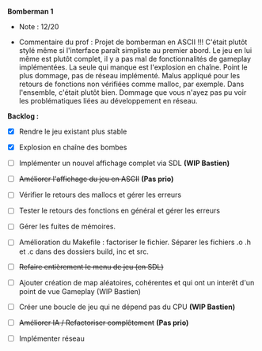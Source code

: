 **Bomberman 1**
- Note : 12/20

- Commentaire du prof :
Projet de bomberman en ASCII !!! C'était plutôt stylé même si l'interface paraît simpliste au premier abord. Le jeu en lui même est plutôt complet, il y a pas mal de fonctionnalités de gameplay implémentées. La seule qui manque est l'explosion en chaîne. Point le plus dommage, pas de réseau implémenté. Malus appliqué pour les retours de fonctions non vérifiées comme malloc, par exemple. Dans l'ensemble, c'était plutôt bien. Dommage que vous n'ayez pas pu voir les problématiques liées au développement en réseau.


**Backlog :**
- [x] Rendre le jeu existant plus stable
- [x] Explosion en chaîne des bombes
- [ ] Implémenter un nouvel affichage complet via SDL __(WIP Bastien)__
- [ ] ~~Améliorer l'affichage du jeu en ASCII~~ __(Pas prio)__
- [ ] Vérifier le retours des mallocs et gérer les erreurs
- [ ] Tester le retours des fonctions en général et gérer les erreurs
- [ ] Gérer les fuites de mémoires.
- [ ] Amélioration du Makefile : factoriser le fichier. Séparer les fichiers .o .h et .c dans des dossiers build, inc et src.
- [ ] ~~Refaire entièrement le menu de jeu (en SDL)~~
- [ ] Ajouter création de map aléatoires, cohérentes et qui ont un interêt d'un point de vue Gameplay (WIP Bastien)
- [ ] Créer une boucle de jeu qui ne dépend pas du CPU __(WIP Bastien)__
- [ ] ~~Améliorer IA / Refactoriser complêtement~~ __(Pas prio)__
- [ ] Implémenter réseau

